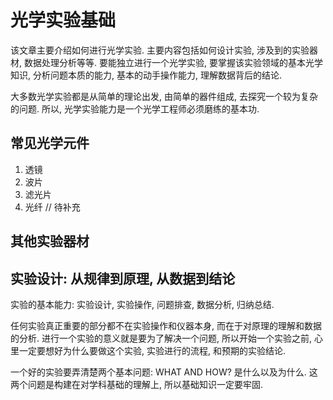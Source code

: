 # 光学实验基础

该文章主要介绍如何进行光学实验. 主要内容包括如何设计实验, 涉及到的实验器材, 数据处理分析等等. 要能独立进行一个光学实验, 要掌握该实验领域的基本光学知识, 分析问题本质的能力, 基本的动手操作能力, 理解数据背后的结论. 

大多数光学实验都是从简单的理论出发, 由简单的器件组成, 去探究一个较为复杂的问题. 所以, 光学实验能力是一个光学工程师必须磨练的基本功. 

## 常见光学元件

1. 透镜
2. 波片
3. 滤光片
4. 光纤
// 待补充

## 其他实验器材

## 实验设计: 从规律到原理, 从数据到结论

实验的基本能力: 实验设计, 实验操作, 问题排查, 数据分析, 归纳总结. 



任何实验真正重要的部分都不在实验操作和仪器本身, 而在于对原理的理解和数据的分析. 进行一个实验的意义就是要为了解决一个问题, 所以开始一个实验之前, 心里一定要想好为什么要做这个实验, 实验进行的流程, 和预期的实验结论. 

一个好的实验要弄清楚两个基本问题: WHAT AND HOW? 是什么以及为什么. 这两个问题是构建在对学科基础的理解上, 所以基础知识一定要牢固. 